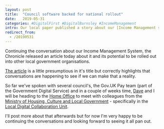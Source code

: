 ```yaml
---
layout: post
title:  "Council software backed for national rollout"
date:   2019-05-31
categories: #DigitalFirst #DigitalBarnsley #IncomeManagement
intro: Our local paper published a story about our [Income Management system](/blog/working-in-the-open/) today and the potential for it's future rollout.
redirect_from:
  - /20190531
---
```

Continuing the conversation about our Income Management System, the Chronicle released an article today about it and its potential to be rolled out into other local government organisations.

[The article](https://www.barnsleychronicle.com/article/council-software-backed-for-national-roll-out) is a little presumptious in it's title but correctly highlights that conversations are happening to see if we can make that a reality.

So far we've spoken with several council's, the Gov.UK Pay team (part of the Government Digital Service) and in a couple of weeks time, [Dave](https://twitter.com/davidrob2002) and I will be heading to the [Home Office](https://www.gov.uk/government/organisations/home-office) to meet with colleagues from the [Ministry of Housing, Culture and Local Government](https://www.gov.uk/government/organisations/ministry-of-housing-communities-and-local-government) - specifically in the [Local Digital Collaboration Unit](https://localdigital.gov.uk/).

I'll post more about that afterwards but for now I'm very happy to be continuing the conversations and looking forward to seeing it all pan out.
